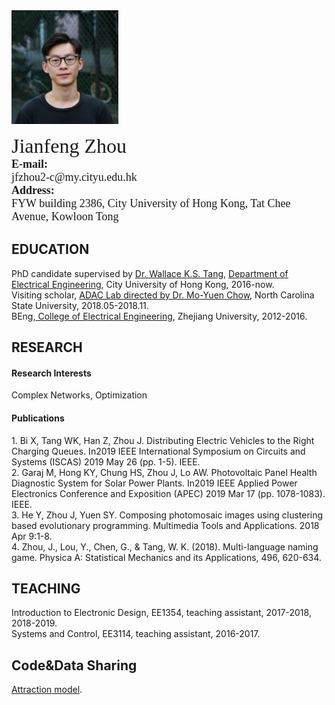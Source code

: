 <html>
<head>
<meta charset="utf-8">
<title>Jianfeng Zhou's Home Page</title>
</head>
<body>
<img src="photo.png" height="182" width="171"/>
<p>
<font size="6" face="Georgia, serif">Jianfeng Zhou</font><br>
<font size="4" face="Georgia, serif"><b>E-mail:</b><br>jfzhou2-c@my.cityu.edu.hk</font><br>
<font size="4" face="Georgia, serif"><b>Address:</b><br>FYW building 2386, City University of Hong Kong, Tat Chee Avenue, Kowloon Tong</font>
</p>

<h2>EDUCATION</h2>

PhD candidate supervised by <a href="http://www.ee.cityu.edu.hk/~kstang/">Dr. Wallace K.S. Tang</a>, <a href="http://www.ee.cityu.edu.hk/home/">Department of Electrical Engineering</a>, City University of Hong Kong, 2016-now.<br>
Visiting scholar, <a href="https://research.ece.ncsu.edu/adac/">ADAC Lab directed by Dr. Mo-Yuen Chow</a>, North Carolina State University, 2018.05-2018.11.<br>
BEng,<a href="http://ee.zju.edu.cn//"> College of Electrical Engineering</a>, Zhejiang University, 2012-2016.<br>


<h2>RESEARCH</h2>
<h4>Research Interests</h4>
 
<p>Complex Networks, Optimization </p>

<h4>Publications</h4>
1. Bi X, Tang WK, Han Z, Zhou J. Distributing Electric Vehicles to the Right Charging Queues. In2019 IEEE International Symposium on Circuits and Systems (ISCAS) 2019 May 26 (pp. 1-5). IEEE.<br>
2. Garaj M, Hong KY, Chung HS, Zhou J, Lo AW. Photovoltaic Panel Health Diagnostic System for Solar Power Plants. In2019 IEEE Applied Power Electronics Conference and Exposition (APEC) 2019 Mar 17 (pp. 1078-1083). IEEE.<br>
3. He Y, Zhou J, Yuen SY. Composing photomosaic images using clustering based evolutionary programming. Multimedia Tools and Applications. 2018 Apr 9:1-8.<br>
4. Zhou, J., Lou, Y., Chen, G., & Tang, W. K. (2018). Multi-language naming game. Physica A: Statistical Mechanics and its Applications, 496, 620-634.<br>


<h2>TEACHING</h2>
Introduction to Electronic Design, EE1354, teaching assistant, 2017-2018, 2018-2019.<br>
Systems and Control, EE3114, teaching assistant, 2016-2017.<br>

<h2>Code&Data Sharing</h2>
<a href="https://github.com/Hippie-Caltsby/hippie-caltsby.github.com/blob/master/attraction_download.htm">Attraction model</a>.
